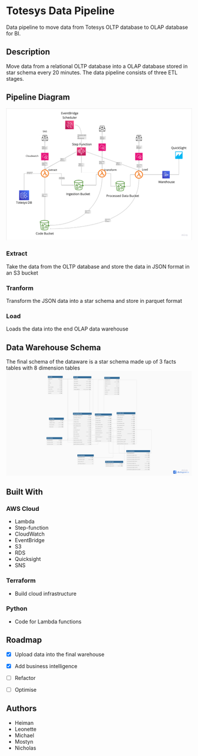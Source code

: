 # Totesys Data Pipeline
Data pipeline to move data from Totesys OLTP database to OLAP database for BI.

## Description
Move data from a relational OLTP database into a OLAP database stored in star schema every 20 minutes. The data pipeline consists of three ETL stages.

## Pipeline Diagram
![alt text](image-pipeline_diagram.png)

### Extract
Take the data from the OLTP database and store the data in JSON format in an S3 bucket
### Tranform
Transform the JSON data into a star schema and store in parquet format
### Load
Loads the data into the end OLAP data warehouse

## Data Warehouse Schema
The final schema of the dataware is a star schema made up of 3 facts tables with 8 dimension tables
![alt text](image-warehouse_schema.png)

## Built With
### AWS Cloud
- Lambda
- Step-function
- CloudWatch
- EventBridge
- S3
- RDS
- Quicksight
- SNS

### Terraform
- Build cloud infrastructure

### Python
- Code for Lambda functions

## Roadmap
- [X] Upload data into the final warehouse
- [X] Add business intelligence 
- [ ] Refactor
- [ ] Optimise


## Authors
- Heiman
- Leonette
- Michael
- Mostyn
- Nicholas

